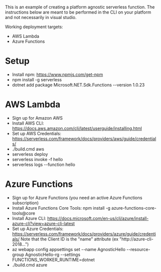 This is an example of creating a platform agnostic serverless function. The instructions below are meant to be performed in the CLI on your platform and not necessarily in visual studio.

Working deployment targets:
- AWS Lambda
- Azure Functions

# Setup
- Install npm: https://www.npmjs.com/get-npm
- npm install -g serverless
- dotnet add package Microsoft.NET.Sdk.Functions --version 1.0.23

# AWS Lambda
- Sign up for Amazon AWS
- Install AWS CLI: https://docs.aws.amazon.com/cli/latest/userguide/installing.html
- Set up AWS Credentials: https://serverless.com/framework/docs/providers/aws/guide/credentials/
- ./build.cmd aws
- serverless deploy
- serverless invoke -f hello
- serverless logs --function hello

# Azure Functions
- Sign up for Azure Functions (you need an active Azure Functions subscription)
- Install Azure Functions Core Tools: npm install -g azure-functions-core-tools@core
- Install Azure CLI: https://docs.microsoft.com/en-us/cli/azure/install-azure-cli?view=azure-cli-latest
- Set up Azure Credentials: https://serverless.com/framework/docs/providers/azure/guide/credentials/
    Note that the Client ID is the "name" attribute (ex "http://azure-cli-2018...")
- az webapp config appsettings set --name AgnosticHello --resource-group AgnosticHello-rg --settings FUNCTIONS_WORKER_RUNTIME=dotnet
- ./build.cmd azure
